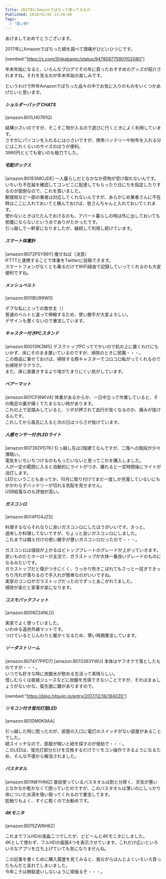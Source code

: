 ```yaml
---
Title: 2017年にAmazonでぽちって使ってるもの
Published: 2018/01/01 23:26:40
Tags:
  - "買い物"
---
```

あけましておめでとうございます。  

2017年にAmazonでぽちった額を調べて頭痛がひどいひつじです。  

[oembed:"https://x.com/Shikabanec/status/947808775901102080"]

年末年始になると、いろんなブログでその年に買ったおすすめのグッズが紹介されますね。それを見るのが年末年始の楽しみです。  

というわけで昨年Amazonでぽちった品々の中でお気に入りのものをいくつかあげたいと思います。  

##### ショルダーバッグ CHATS
[amazon:B01LH07R1Q]

結構小さいのですが、そこそこ物が入るので遊びに行くときによく利用しています。  
さすがにパソコンを入れるには小さいですが、携帯バッテリーや財布を入れる分にはこれくらいのサイズのほうが便利。  
3980円ととても安いのも魅力でした。  

##### 宅配ボックス
[amazon:B01ESMOJDE]
一人暮らしだとなかなか荷物が受け取れないんです。  
いちいち不在届を確認してコンビニに配達してもらったり日にちを指定したりするのが面倒なので、これを買いました。  
郵便局など一部の業者は対応してくれないんですが、あらかじめ業者さんに不在時はここに入れておいてと頼んでおけば、皆さんちゃんと入れておいてくれます。  
使わないときはたたんでおけるのも、アパート暮らしの時は外に出しておいても邪魔にならないという点でありがたかったです。  
引っ越して一軒家になりましたが、継続して利用し続けています。  

##### スマート体重計

[amazon:B072PSY86Y]
痩せねば（決意）  
IFTTTと連携することで体重をTwitterに投稿できます。  
スマートフォンがなくとも乗るだけでWiFi経由で記録していってくれるのも大変便利ですね。  

##### メッシュベルト
[amazon:B01IBU99W0]

デブな私にとっての救世主（（  
普通のベルトと違って伸縮するため、使い勝手が大変よろしい。  
デザインも悪くないので重宝しています。  

##### キャスター付きPCスタンド

[amazon:B0013IK3MS]
デスクトップPCってでかいので机の上に置くわけにもいかず、床にそのまま置いているのですが、掃除のときに邪魔・・・。  
この商品に乗せておけば、掃除する際キャスターでコロコロ転がってくれるのでお掃除がラクラク。  
また、床に直置きするより埃がたまりにくい気がしています。  

##### ベアーマット

[amazon:B01CF9NKV4]
体重があるからか、一日中立って作業していると、その晩足の裏が痛くてたまらない時があります。  
これの上で足踏みしていると、ツボが押されて血行が良くなるのか、痛みが抜けるんです。  
これしてから風呂に入ると次の日はつらさが抜けています。  

##### 人感センサー付きLEDライト

[amazon:B0739ZPD7K]
引っ越し先は2階建てなんですが、二階への階段が少々薄暗い。  
電気をいちいちつけるのももったいないと思ってこれを購入しました。  
人が一定の範囲に入ると自動的にライトがつき、離れると一定時間後にライトが消灯します。  
LEDということもあってか、10月に取り付けてまだ一度しか充電していないにもかかわらずバッテリーが切れる気配を見せません。  
USB給電なのも評価が高い。  

##### ガスコンロ

[amazon:B014PO4JZS]

料理するならそれなりに良いガスコンロにしたほうがいいです。きっと。  
週末しか料理してないですが、ちょっと良いガスコンロにしました。  
これまでは備え付けの使い勝手が悪いガスコンロだったので・・・。  

ガスコンロは値段が上がるほどトッププレートのグレードが上がっていきます。  
安いものだとホーローが主流で、ガラストップが大体一番良いグレードのものになるみたいです。  
ガラストップだと傷がつきにくく、うっかり吹きこぼれてもさっと一拭きできっちり汚れが落ちるので手入れが簡単なのがいいですね。  
実家のコンロがガラストップだったのでずっとあこがれてました。  
掃除が楽だと家事が楽になります。  

##### コスモパックフィット

[amazon:B006Z24NLO]

実家でよく使っていました。  
いわゆる遠赤外線マットです。  
つけているとじんわりと暖かくなるため、寒い時期重宝しています。  

##### ソーダストリーム

[amazon:B074Y7PPD7]
[amazon:B013393YWU]
本体はヤフオクで落としたものですが・・・。  
いつでも好きな時に炭酸水が飲める生活って素晴らしい。  
惜しむらくは直接ジュースなどに炭酸を充填できないことですが、それはまぁしょうがないかな。衛生面に難がありますので。  

[oembed:"https://blog.hitsujin.jp/entry/2017/12/16/194035"]

##### リモコン付き蛍光灯型LED

[amazon:B01DM0K9AA]

引っ越した時に困ったのが、部屋の入口に電灯のスイッチがない部屋があることでした。  
紐スイッチなので、部屋が暗いと紐を探すのが億劫で・・・。  
このLEDは、蛍光灯部分だけを交換するだけでリモコン操作できるようになるため、そんな不便から解消されました。  

##### バスタオル

[amazon:B01N8YHNIZ]
普段使っているバスタオルは割と分厚く、天気が悪いとなかなか乾かなくて困っていたのですが、このバスタオルは薄いのにしっかり体についた水滴を吸い取ってくれるので重宝してます。  
肌触りもよく、すぐに乾くのでお勧めです。  

##### 4Kモニタ

[amazon:B075ZWRH6Z]

これまでフルHDの液晶二つでしたが、どどーんと4Kモニタにしました。  
4Kとして使わず、フルHDの画面4つを表示させています。これだけ広いといろいろなアプリを立ち上げていても気になりませんね。  





この記事を書くために購入履歴を見てみると、我ながらほんとよくいろいろ買ったもんだと呆れてしまいました。  
今年こそは無駄遣いしないように頑張るぞ・・・。